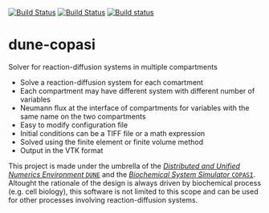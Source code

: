 [![Build Status](https://gitlab.dune-project.org/copasi/dune-copasi/badges/master/pipeline.svg)](https://gitlab.dune-project.org/copasi/dune-copasi/pipelines)
[![Build Status](https://travis-ci.org/dune-copasi/dune-copasi.svg?branch=master)](https://travis-ci.org/dune-copasi/dune-copasi)
[![Build status](https://ci.appveyor.com/api/projects/status/e7w7u5dt50kue5sb/branch/master?svg=true)](https://ci.appveyor.com/project/SoilRos/dune-copasi-3gv18/branch/master)

# dune-copasi

Solver for reaction-diffusion systems in multiple compartments

 * Solve a reaction-diffusion system for each comartment
 * Each compartment may have different system with different number of variables
 * Neumann flux at the interface of compartments for variables with
   the same name on the two compartments
 * Easy to modify configuration file
 * Initial conditions can be a TIFF file or a math expression
 * Solved using the finite element or finite volume method
 * Output in the VTK format

This project is made under the umbrella of the
[*Distributed and Unified Numerics Environment* `DUNE`](https://www.dune-project.org/) and the
[*Biochemical System Simulator* `COPASI`](http://copasi.org/).
Altought the rationale of the design is always driven by biochemical process (e.g. cell biology),
this software is not limited to this scope and can be used for other processes involving reaction-diffusion systems.

